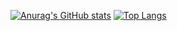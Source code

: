 [![Anurag's GitHub stats](https://github-readme-stats.vercel.app/api?username=katwooo414)](https://github.com/katwooo414/github-readme-stats)
[![Top Langs](https://github-readme-stats.vercel.app/api/top-langs/?username=katwooo414&layout=compact)](https://github.com/katwooo414/github-readme-stats)
